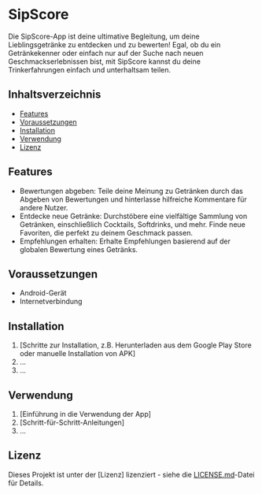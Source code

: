 # SipScore

Die SipScore-App ist deine ultimative Begleitung, um deine Lieblingsgetränke zu entdecken und zu bewerten! Egal, ob du ein Getränkekenner oder einfach nur auf der Suche nach neuen Geschmackserlebnissen bist, mit SipScore kannst du deine Trinkerfahrungen einfach und unterhaltsam teilen.

## Inhaltsverzeichnis

- [Features](#features)
- [Voraussetzungen](#voraussetzungen)
- [Installation](#installation)
- [Verwendung](#verwendung)
- [Lizenz](#lizenz)

## Features

- Bewertungen abgeben: Teile deine Meinung zu Getränken durch das Abgeben von Bewertungen und hinterlasse hilfreiche Kommentare für andere Nutzer.
- Entdecke neue Getränke: Durchstöbere eine vielfältige Sammlung von Getränken, einschließlich Cocktails, Softdrinks, und mehr. Finde neue Favoriten, die perfekt zu deinem Geschmack passen.
- Empfehlungen erhalten: Erhalte Empfehlungen basierend auf der globalen Bewertung eines Getränks.

## Voraussetzungen

- Android-Gerät
- Internetverbindung

## Installation

1. [Schritte zur Installation, z.B. Herunterladen aus dem Google Play Store oder manuelle Installation von APK]
2. ...
3. ...

## Verwendung

1. [Einführung in die Verwendung der App]
2. [Schritt-für-Schritt-Anleitungen]
3. ...


## Lizenz

Dieses Projekt ist unter der [Lizenz] lizenziert - siehe die [LICENSE.md](LICENSE)-Datei für Details.
